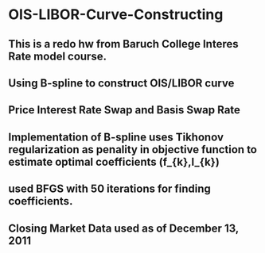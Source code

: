 # OIS-LIBOR-Curve-Constructing
## This is a redo hw from Baruch College Interes Rate model course.
## Using B-spline to construct OIS/LIBOR curve
## Price Interest Rate Swap and Basis Swap Rate
## Implementation of B-spline uses Tikhonov regularization as penality in objective function to estimate optimal coefficients (f_{k},l_{k})
## used BFGS with 50 iterations for finding coefficients. 
## Closing Market Data used as of December 13, 2011
